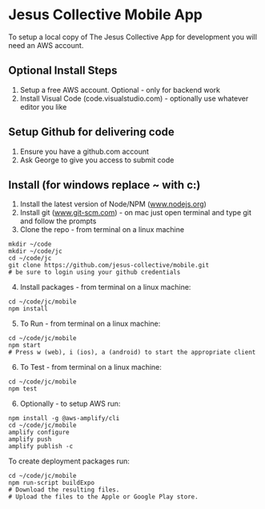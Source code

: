 # Jesus Collective Mobile App
To setup a local copy of The Jesus Collective App for development you will need an AWS account.

Optional Install Steps
---
1. Setup a free AWS account. Optional - only for backend work
2. Install Visual Code (code.visualstudio.com) - optionally use whatever editor you like

Setup Github for delivering code
---
1. Ensure you have a github.com account
2. Ask George to give you access to submit code

Install (for windows replace ~ with c:\)
---
1. Install the latest version of Node/NPM (www.nodejs.org)
2. Install git (www.git-scm.com) - on mac just open terminal and type git and follow the prompts
3. Clone the repo - from terminal on a linux machine

```
mkdir ~/code
mkdir ~/code/jc
cd ~/code/jc
git clone https://github.com/jesus-collective/mobile.git
# be sure to login using your github credentials
```

4. Install packages - from terminal on a linux machine:
```
cd ~/code/jc/mobile
npm install
```
    
5. To Run - from terminal on a linux machine:
```
cd ~/code/jc/mobile
npm start
# Press w (web), i (ios), a (android) to start the appropriate client
```

6. To Test - from terminal on a linux machine:

```
cd ~/code/jc/mobile
npm test
```

6. Optionally - to setup AWS run:
```
npm install -g @aws-amplify/cli
cd ~/code/jc/mobile
amplify configure
amplify push
amplify publish -c
```    

To create deployment packages run:
```
cd ~/code/jc/mobile
npm run-script buildExpo
# Download the resulting files.
# Upload the files to the Apple or Google Play store.
```
